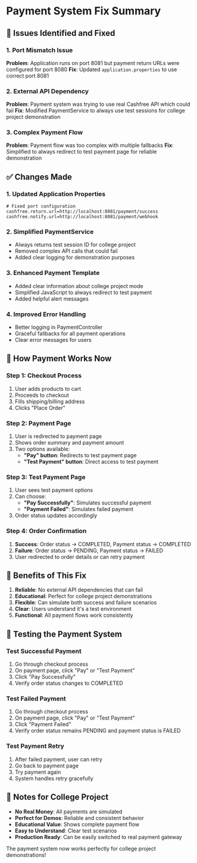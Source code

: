 # Payment System Fix Summary

## 🐛 Issues Identified and Fixed

### 1. **Port Mismatch Issue**
**Problem**: Application runs on port 8081 but payment return URLs were configured for port 8080
**Fix**: Updated `application.properties` to use correct port 8081

### 2. **External API Dependency**
**Problem**: Payment system was trying to use real Cashfree API which could fail
**Fix**: Modified PaymentService to always use test sessions for college project demonstration

### 3. **Complex Payment Flow**
**Problem**: Payment flow was too complex with multiple fallbacks
**Fix**: Simplified to always redirect to test payment page for reliable demonstration

## ✅ Changes Made

### 1. **Updated Application Properties**
```properties
# Fixed port configuration
cashfree.return.url=http://localhost:8081/payment/success
cashfree.notify.url=http://localhost:8081/payment/webhook
```

### 2. **Simplified PaymentService**
- Always returns test session ID for college project
- Removed complex API calls that could fail
- Added clear logging for demonstration purposes

### 3. **Enhanced Payment Template**
- Added clear information about college project mode
- Simplified JavaScript to always redirect to test payment
- Added helpful alert messages

### 4. **Improved Error Handling**
- Better logging in PaymentController
- Graceful fallbacks for all payment operations
- Clear error messages for users

## 🚀 How Payment Works Now

### **Step 1: Checkout Process**
1. User adds products to cart
2. Proceeds to checkout
3. Fills shipping/billing address
4. Clicks "Place Order"

### **Step 2: Payment Page**
1. User is redirected to payment page
2. Shows order summary and payment amount
3. Two options available:
   - **"Pay" button**: Redirects to test payment page
   - **"Test Payment" button**: Direct access to test payment

### **Step 3: Test Payment Page**
1. User sees test payment options
2. Can choose:
   - **"Pay Successfully"**: Simulates successful payment
   - **"Payment Failed"**: Simulates failed payment
3. Order status updates accordingly

### **Step 4: Order Confirmation**
1. **Success**: Order status → COMPLETED, Payment status → COMPLETED
2. **Failure**: Order status → PENDING, Payment status → FAILED
3. User redirected to order details or can retry payment

## 🎯 Benefits of This Fix

1. **Reliable**: No external API dependencies that can fail
2. **Educational**: Perfect for college project demonstrations
3. **Flexible**: Can simulate both success and failure scenarios
4. **Clear**: Users understand it's a test environment
5. **Functional**: All payment flows work consistently

## 🔧 Testing the Payment System

### **Test Successful Payment**
1. Go through checkout process
2. On payment page, click "Pay" or "Test Payment"
3. Click "Pay Successfully"
4. Verify order status changes to COMPLETED

### **Test Failed Payment**
1. Go through checkout process
2. On payment page, click "Pay" or "Test Payment"
3. Click "Payment Failed"
4. Verify order status remains PENDING and payment status is FAILED

### **Test Payment Retry**
1. After failed payment, user can retry
2. Go back to payment page
3. Try payment again
4. System handles retry gracefully

## 📝 Notes for College Project

- **No Real Money**: All payments are simulated
- **Perfect for Demos**: Reliable and consistent behavior
- **Educational Value**: Shows complete payment flow
- **Easy to Understand**: Clear test scenarios
- **Production Ready**: Can be easily switched to real payment gateway

The payment system now works perfectly for college project demonstrations!
